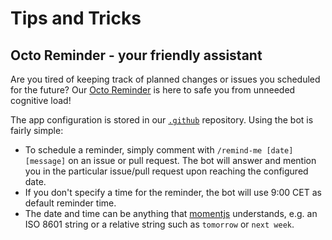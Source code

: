 # Tips and Tricks

## Octo Reminder - your friendly assistant

Are you tired of keeping track of planned changes or issues you scheduled for the future? Our [Octo Reminder](https://github.com/apps/octo-reminder) is here to safe you from unneeded cognitive load!

The app configuration is stored in our [`.github`](https://github.com/SovereignCloudStack/.github/) repository. Using the bot is fairly simple:

- To schedule a reminder, simply comment with `/remind-me [date] [message]` on an issue or pull request. The bot will answer and mention you in the particular issue/pull request upon reaching the configured date.
- If you don't specify a time for the reminder, the bot will use 9:00 CET as default reminder time.
- The date and time can be anything that [momentjs](https://momentjs.com/docs/#/parsing/) understands, e.g. an ISO 8601 string or a relative string such as `tomorrow` or `next week`.
